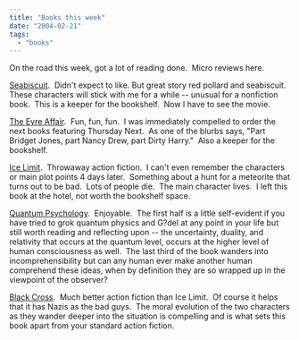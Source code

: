 ```yaml
---
title: "Books this week"
date: "2004-02-21"
tags: 
  - "books"
---
```


On the road this week, got a lot of reading done.  Micro reviews here.

[Seabiscuit](http://www.amazon.com/exec/obidos/tg/detail/-/0449005615/qid=1077390781//ref=pd_ka_2/103-4177802-2112606?v=glance&s=books&n=507846).  Didn't expect to like. But great story red pollard and seabiscuit. These characters will stick with me for a while -- unusual for a nonfiction book.  This is a keeper for the bookshelf.  Now I have to see the movie.

[The Eyre Affair](http://www.amazon.com/exec/obidos/ASIN/0142001805/qid=1077390921/sr=2-1/ref=sr_2_1/103-4177802-2112606).  Fun, fun, fun.  I was immediately compelled to order the next books featuring Thursday Next.  As one of the blurbs says, "Part Bridget Jones, part Nancy Drew, part Dirty Harry."  Also a keeper for the bookshelf.

[Ice Limit](http://www.amazon.com/exec/obidos/ASIN/0446610232/qid=1077391043/sr=2-1/ref=sr_2_1/103-4177802-2112606).  Throwaway action fiction.  I can't even remember the characters or main plot points 4 days later.  Something about a hunt for a meteorite that turns out to be bad.  Lots of people die.  The main character lives.  I left this book at the hotel, not worth the bookshelf space.

[Quantum Psychology](http://www.amazon.com/exec/obidos/tg/detail/-/1561840718/qid=1077391176/sr=1-1/ref=sr_1_1/103-4177802-2112606?v=glance&s=books).  Enjoyable.  The first half is a little self-evident if you have tried to grok quantum physics and G?del at any point in your life but still worth reading and reflecting upon -- the uncertainty, duality, and relativity that occurs at the quantum level, occurs at the higher level of human consciousness as well.  The last third of the book wanders into incomprehensibility but can any human ever make another human comprehend these ideas, when by definition they are so wrapped up in the viewpoint of the observer?

[Black Cross](http://www.amazon.com/exec/obidos/tg/detail/-/0451185196/qid=1077391937/sr=1-1/ref=sr_1_1/103-4177802-2112606?v=glance&s=books).  Much better action fiction than Ice Limit.  Of course it helps that it has Nazis as the bad guys.  The moral evolution of the two characters as they wander deeper into the situation is compelling and is what sets this book apart from your standard action fiction.
